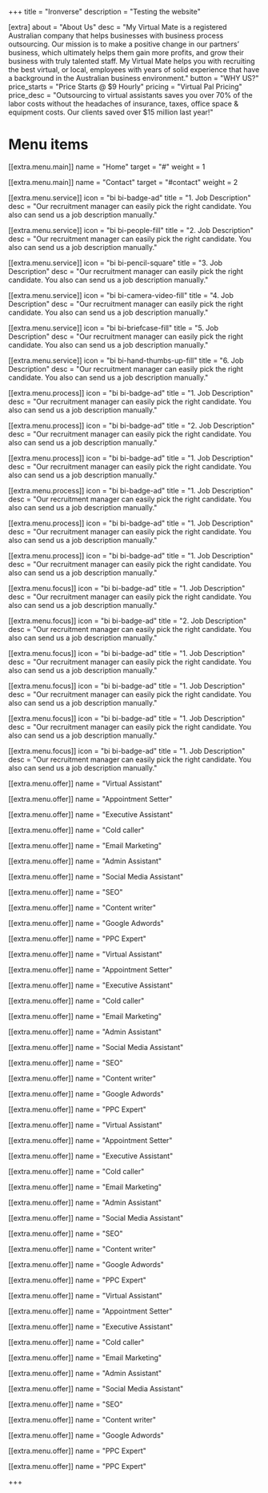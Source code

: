 +++
title = "Ironverse"
description = "Testing the website"


[extra]
about = "About Us"
desc = "My Virtual Mate is a registered Australian company that helps businesses with business process outsourcing. Our mission is to make a positive change in our partners’ business, which ultimately helps them gain more profits, and grow their business with truly talented staff. My Virtual Mate helps you with recruiting the best virtual, or local, employees with years of solid experience that have a background in the Australian business environment."
button = "WHY US?"
price_starts = "Price Starts @ $9 Hourly"
pricing = "Virtual Pal Pricing"
price_desc = "Outsourcing to virtual assistants saves you over 70% of the labor costs without the headaches of insurance, taxes, office space & equipment costs. Our clients saved over $15 million last year!"

# Menu items
[[extra.menu.main]]
name = "Home"
target = "#"
weight = 1

[[extra.menu.main]]
name = "Contact"
target = "#contact"
weight = 2


[[extra.menu.service]]
icon = "bi bi-badge-ad"
title = "1. Job Description"
desc = "Our recruitment manager can easily pick the right candidate. You also can send us a job description manually."

[[extra.menu.service]]
icon = "bi bi-people-fill"
title = "2. Job Description"
desc = "Our recruitment manager can easily pick the right candidate. You also can send us a job description manually."

[[extra.menu.service]]
icon = "bi bi-pencil-square"
title = "3. Job Description"
desc = "Our recruitment manager can easily pick the right candidate. You also can send us a job description manually."

[[extra.menu.service]]
icon = "bi bi-camera-video-fill"
title = "4. Job Description"
desc = "Our recruitment manager can easily pick the right candidate. You also can send us a job description manually."

[[extra.menu.service]]
icon = "bi bi-briefcase-fill"
title = "5. Job Description"
desc = "Our recruitment manager can easily pick the right candidate. You also can send us a job description manually."

[[extra.menu.service]]
icon = "bi bi-hand-thumbs-up-fill"
title = "6. Job Description"
desc = "Our recruitment manager can easily pick the right candidate. You also can send us a job description manually."





[[extra.menu.process]]
icon = "bi bi-badge-ad"
title = "1. Job Description"
desc = "Our recruitment manager can easily pick the right candidate. You also can send us a job description manually."

[[extra.menu.process]]
icon = "bi bi-badge-ad"
title = "2. Job Description"
desc = "Our recruitment manager can easily pick the right candidate. You also can send us a job description manually."

[[extra.menu.process]]
icon = "bi bi-badge-ad"
title = "1. Job Description"
desc = "Our recruitment manager can easily pick the right candidate. You also can send us a job description manually."

[[extra.menu.process]]
icon = "bi bi-badge-ad"
title = "1. Job Description"
desc = "Our recruitment manager can easily pick the right candidate. You also can send us a job description manually."

[[extra.menu.process]]
icon = "bi bi-badge-ad"
title = "1. Job Description"
desc = "Our recruitment manager can easily pick the right candidate. You also can send us a job description manually."

[[extra.menu.process]]
icon = "bi bi-badge-ad"
title = "1. Job Description"
desc = "Our recruitment manager can easily pick the right candidate. You also can send us a job description manually."


[[extra.menu.focus]]
icon = "bi bi-badge-ad"
title = "1. Job Description"
desc = "Our recruitment manager can easily pick the right candidate. You also can send us a job description manually."

[[extra.menu.focus]]
icon = "bi bi-badge-ad"
title = "2. Job Description"
desc = "Our recruitment manager can easily pick the right candidate. You also can send us a job description manually."

[[extra.menu.focus]]
icon = "bi bi-badge-ad"
title = "1. Job Description"
desc = "Our recruitment manager can easily pick the right candidate. You also can send us a job description manually."

[[extra.menu.focus]]
icon = "bi bi-badge-ad"
title = "1. Job Description"
desc = "Our recruitment manager can easily pick the right candidate. You also can send us a job description manually."

[[extra.menu.focus]]
icon = "bi bi-badge-ad"
title = "1. Job Description"
desc = "Our recruitment manager can easily pick the right candidate. You also can send us a job description manually."

[[extra.menu.focus]]
icon = "bi bi-badge-ad"
title = "1. Job Description"
desc = "Our recruitment manager can easily pick the right candidate. You also can send us a job description manually."



[[extra.menu.offer]]
name = "Virtual Assistant"

[[extra.menu.offer]]
name = "Appointment Setter"

[[extra.menu.offer]]
name = "Executive Assistant"

[[extra.menu.offer]]
name = "Cold caller"

[[extra.menu.offer]]
name = "Email Marketing"

[[extra.menu.offer]]
name = "Admin Assistant"

[[extra.menu.offer]]
name = "Social Media Assistant"

[[extra.menu.offer]]
name = "SEO"

[[extra.menu.offer]]
name = "Content writer"

[[extra.menu.offer]]
name = "Google Adwords"

[[extra.menu.offer]]
name = "PPC Expert"

[[extra.menu.offer]]
name = "Virtual Assistant"

[[extra.menu.offer]]
name = "Appointment Setter"

[[extra.menu.offer]]
name = "Executive Assistant"

[[extra.menu.offer]]
name = "Cold caller"

[[extra.menu.offer]]
name = "Email Marketing"

[[extra.menu.offer]]
name = "Admin Assistant"

[[extra.menu.offer]]
name = "Social Media Assistant"

[[extra.menu.offer]]
name = "SEO"

[[extra.menu.offer]]
name = "Content writer"

[[extra.menu.offer]]
name = "Google Adwords"

[[extra.menu.offer]]
name = "PPC Expert"

[[extra.menu.offer]]
name = "Virtual Assistant"

[[extra.menu.offer]]
name = "Appointment Setter"

[[extra.menu.offer]]
name = "Executive Assistant"

[[extra.menu.offer]]
name = "Cold caller"

[[extra.menu.offer]]
name = "Email Marketing"

[[extra.menu.offer]]
name = "Admin Assistant"

[[extra.menu.offer]]
name = "Social Media Assistant"

[[extra.menu.offer]]
name = "SEO"

[[extra.menu.offer]]
name = "Content writer"

[[extra.menu.offer]]
name = "Google Adwords"

[[extra.menu.offer]]
name = "PPC Expert"

[[extra.menu.offer]]
name = "Virtual Assistant"

[[extra.menu.offer]]
name = "Appointment Setter"

[[extra.menu.offer]]
name = "Executive Assistant"

[[extra.menu.offer]]
name = "Cold caller"

[[extra.menu.offer]]
name = "Email Marketing"

[[extra.menu.offer]]
name = "Admin Assistant"

[[extra.menu.offer]]
name = "Social Media Assistant"

[[extra.menu.offer]]
name = "SEO"

[[extra.menu.offer]]
name = "Content writer"

[[extra.menu.offer]]
name = "Google Adwords"

[[extra.menu.offer]]
name = "PPC Expert"

[[extra.menu.offer]]
name = "PPC Expert"

+++